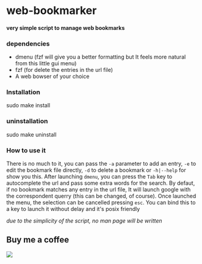 # web-bookmarker

#### very simple script to manage web bookmarks 

### dependencies
- dmenu (fzf will give you a better formatting but It feels more natural from this little gui menu)
- fzf (for delete the entries in the url file)
- A web bowser of your choice

### Installation
sudo make install

### uninstallation
sudo make uninstall

### How to use it
There is no much to it, you can pass the `-a` parameter to add an entry, `-e` to edit the bookmark file directly, `-d` to delete a bookmark or `-h|--help` for show you this.
After launching `dmenu`, you can press the `Tab` key to autocomplete the url and pass some extra words for the search.
By defaut, if no bookmark matches any entry in the url file, It will launch google with the correspondent querry (this can be changed, of course).
Once launched the menu, the selection can be cancelled pressing `esc`.
You can bind this to a key to launch it without delay and it's posix friendly

*due to the simplicity of the script, no man page will be written*

## Buy me a coffee
<a href="https://www.paypal.me/60nza10"><img src="https://img.shields.io/badge/don-paypal-blue"></a> 

